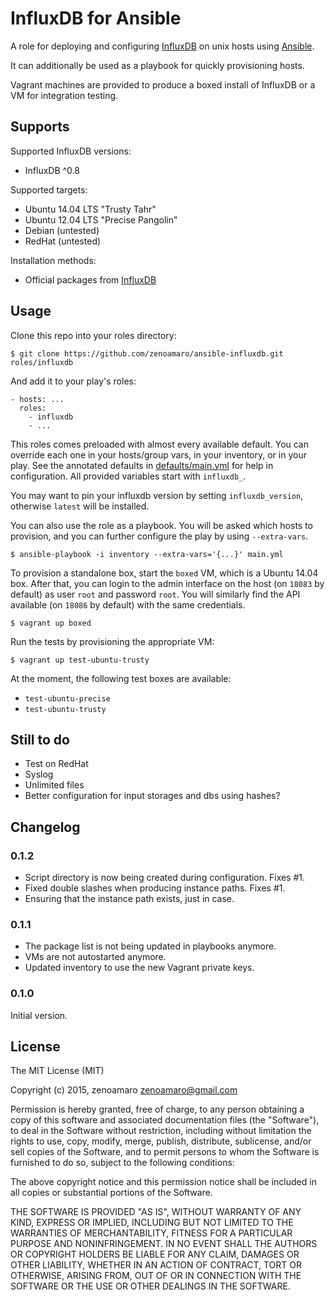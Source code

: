 InfluxDB for Ansible
======================
A role for deploying and configuring [InfluxDB](http://influxdb.com) on unix hosts using [Ansible](http://www.ansibleworks.com).

It can additionally be used as a playbook for quickly provisioning hosts.

Vagrant machines are provided to produce a boxed install of InfluxDB or a VM for integration testing.


Supports
--------
Supported InfluxDB versions:
- InfluxDB ^0.8

Supported targets:
- Ubuntu 14.04 LTS "Trusty Tahr"
- Ubuntu 12.04 LTS "Precise Pangolin"
- Debian (untested)
- RedHat (untested)

Installation methods:
- Official packages from [InfluxDB](http://influxdb.com/docs/v0.8/introduction/installation.html)


Usage
-----
Clone this repo into your roles directory:

    $ git clone https://github.com/zenoamaro/ansible-influxdb.git roles/influxdb

And add it to your play's roles:

    - hosts: ...
      roles:
        - influxdb
        - ...

This roles comes preloaded with almost every available default. You can override each one in your hosts/group vars, in your inventory, or in your play. See the annotated defaults in [defaults/main.yml](defaults/main.yml) for help in configuration. All provided variables start with `influxdb_`.

You may want to pin your influxdb version by setting `influxdb_version`, otherwise `latest` will be installed.

You can also use the role as a playbook. You will be asked which hosts to provision, and you can further configure the play by using `--extra-vars`.

    $ ansible-playbook -i inventory --extra-vars='{...}' main.yml

To provision a standalone box, start the `boxed` VM, which is a Ubuntu 14.04 box. After that, you can login to the admin interface on the host (on `18083` by default) as user `root` and password `root`. You will similarly find the API available (on `18086` by default) with the same credentials.

    $ vagrant up boxed

Run the tests by provisioning the appropriate VM:

    $ vagrant up test-ubuntu-trusty

At the moment, the following test boxes are available:

- `test-ubuntu-precise`
- `test-ubuntu-trusty`


Still to do
-----------
- Test on RedHat
- Syslog
- Unlimited files
- Better configuration for input storages and dbs using hashes?


Changelog
---------
### 0.1.2
- Script directory is now being created during configuration. Fixes #1.
- Fixed double slashes when producing instance paths. Fixes #1.
- Ensuring that the instance path exists, just in case.

### 0.1.1
- The package list is not being updated in playbooks anymore.
- VMs are not autostarted anymore.
- Updated inventory to use the new Vagrant private keys.

### 0.1.0
Initial version.


License
-------
The MIT License (MIT)

Copyright (c) 2015, zenoamaro <zenoamaro@gmail.com>

Permission is hereby granted, free of charge, to any person obtaining a copy
of this software and associated documentation files (the "Software"), to deal
in the Software without restriction, including without limitation the rights
to use, copy, modify, merge, publish, distribute, sublicense, and/or sell
copies of the Software, and to permit persons to whom the Software is
furnished to do so, subject to the following conditions:

The above copyright notice and this permission notice shall be included in
all copies or substantial portions of the Software.

THE SOFTWARE IS PROVIDED "AS IS", WITHOUT WARRANTY OF ANY KIND, EXPRESS OR
IMPLIED, INCLUDING BUT NOT LIMITED TO THE WARRANTIES OF MERCHANTABILITY,
FITNESS FOR A PARTICULAR PURPOSE AND NONINFRINGEMENT. IN NO EVENT SHALL THE
AUTHORS OR COPYRIGHT HOLDERS BE LIABLE FOR ANY CLAIM, DAMAGES OR OTHER
LIABILITY, WHETHER IN AN ACTION OF CONTRACT, TORT OR OTHERWISE, ARISING FROM,
OUT OF OR IN CONNECTION WITH THE SOFTWARE OR THE USE OR OTHER DEALINGS IN
THE SOFTWARE.